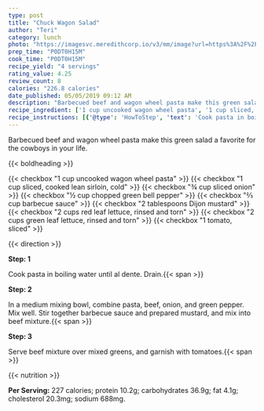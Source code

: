 ```yaml
---
type: post
title: "Chuck Wagon Salad"
author: "Teri"
category: lunch
photo: "https://imagesvc.meredithcorp.io/v3/mm/image?url=https%3A%2F%2Fimages.media-allrecipes.com%2Fuserphotos%2F33782.jpg"
prep_time: "P0DT0H15M"
cook_time: "P0DT0H15M"
recipe_yield: "4 servings"
rating_value: 4.25
review_count: 8
calories: "226.8 calories"
date_published: 05/05/2019 09:12 AM
description: "Barbecued beef and wagon wheel pasta make this green salad a favorite for the cowboys in your life."
recipe_ingredient: ['1 cup uncooked wagon wheel pasta', '1 cup sliced, cooked lean sirloin, cold', '¾ cup sliced onion', '½ cup chopped green bell pepper', '⅔ cup barbecue sauce', '2 tablespoons Dijon mustard', '2 cups red leaf lettuce, rinsed and torn', '2 cups green leaf lettuce, rinsed and torn', '1 tomato, sliced']
recipe_instructions: [{'@type': 'HowToStep', 'text': 'Cook pasta in boiling water until al dente. Drain.\n'}, {'@type': 'HowToStep', 'text': 'In a medium mixing bowl, combine pasta, beef, onion, and green pepper. Mix well. Stir together barbecue sauce and prepared mustard, and mix into beef mixture.\n'}, {'@type': 'HowToStep', 'text': 'Serve beef mixture over mixed greens, and garnish with tomatoes.\n'}]
---
```


Barbecued beef and wagon wheel pasta make this green salad a favorite for the cowboys in your life. 

{{< boldheading >}}

{{< checkbox "1 cup uncooked wagon wheel pasta" >}}
{{< checkbox "1 cup sliced, cooked lean sirloin, cold" >}}
{{< checkbox "¾ cup sliced onion" >}}
{{< checkbox "½ cup chopped green bell pepper" >}}
{{< checkbox "⅔ cup barbecue sauce" >}}
{{< checkbox "2 tablespoons Dijon mustard" >}}
{{< checkbox "2 cups red leaf lettuce, rinsed and torn" >}}
{{< checkbox "2 cups green leaf lettuce, rinsed and torn" >}}
{{< checkbox "1  tomato, sliced" >}}


{{< direction >}}

**Step: 1**

Cook pasta in boiling water until al dente. Drain.{{< span >}}

**Step: 2**

In a medium mixing bowl, combine pasta, beef, onion, and green pepper. Mix well. Stir together barbecue sauce and prepared mustard, and mix into beef mixture.{{< span >}}

**Step: 3**

Serve beef mixture over mixed greens, and garnish with tomatoes.{{< span >}}

{{< nutrition >}}

**Per Serving:** 227 calories; protein 10.2g; carbohydrates 36.9g; fat 4.1g; cholesterol 20.3mg; sodium 688mg.